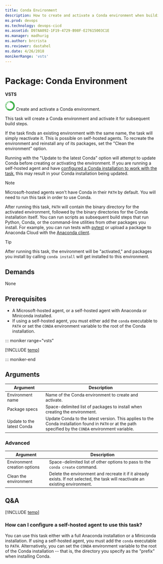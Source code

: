 ```yaml
---
title: Conda Environment
description: How to create and activate a Conda environment when building code in VSTS and TFS
ms.prod: devops
ms.technology: devops-cicd
ms.assetid: D97AA092-1F19-4729-B98F-E27615003C1E
ms.manager: madhurig
ms.author: brcrista
ms.reviewer: dastahel
ms.date: 4/26/2018
monikerRange: 'vsts'
---
```


# Package: Conda Environment

**VSTS**

![icon](_img/conda.png) Create and activate a Conda environment.

This task will create a Conda environment and activate it for subsequent build steps.

If the task finds an existing environment with the same name, the task will simply reactivate it. This is possible on self-hosted agents. To recreate the environment and reinstall any of its packages, set the "Clean the environment" option.

Running with the "Update to the latest Conda" option will attempt to update Conda before creating or activating the environment. If you are running a self-hosted agent and have [configured a Conda installation to work with the task](#how-can-i-configure-a-private-agent-to-use-this-task), this may result in your Conda installation being updated.

> [!NOTE]
> Microsoft-hosted agents won't have Conda in their `PATH` by default. You will need to run this task in order to use Conda.

After running this task, `PATH` will contain the binary directory for the activated environment, followed by the binary directories for the Conda installation itself.
You can run scripts as subsequent build steps that run Python, Conda, or the command-line utilities from other packages you install.
For example, you can run tests with [pytest](https://docs.pytest.org/en/latest/) or upload a package to Anaconda Cloud with the [Anaconda client](https://github.com/Anaconda-Platform/anaconda-client).

> [!TIP]
> After running this task, the environment will be "activated," and packages you install by calling `conda install` will get installed to this environment.

## Demands

None

## Prerequisites
* A Microsoft-hosted agent, or a self-hosted agent with Anaconda or Miniconda installed.
* If using a self-hosted agent, you must either add the `conda` executable to `PATH` or set the `CONDA` environment variable to the root of the Conda installation.

::: moniker range="vsts"

[!INCLUDE [temp](../_shared/yaml/CondaEnvironmentV0.0.md)]

::: moniker-end

## Arguments

| Argument | Description |
|----------|-------------|
| Environment name | Name of the Conda environment to create and activate. |
| Package specs | Space-delimited list of packages to install when creating the environment. |
| Update to the latest Conda | Update Conda to the latest version. This applies to the Conda installation found in `PATH` or at the path specified by the `CONDA` environment variable. |

### Advanced
| Argument | Description |
|----------|-------------|
| Environment creation options | Space-delimited list of other options to pass to the `conda create` command. |
| Clean the environment | Delete the environment and recreate it if it already exists. If not selected, the task will reactivate an existing environment. |

## Q&A
<!-- BEGINSECTION class="md-qanda" -->

[!INCLUDE [temp](../../_shared/qa-agents.md)]

### How can I configure a self-hosted agent to use this task?

You can use this task either with a full Anaconda installation or a Miniconda installation.
If using a self-hosted agent, you must add the `conda` executable to `PATH`.
Alternatively, you can set the `CONDA` environment variable to the root of the Conda installation -- that is, the directory you specify as the "prefix" when installing Conda.

<!-- ENDSECTION -->
